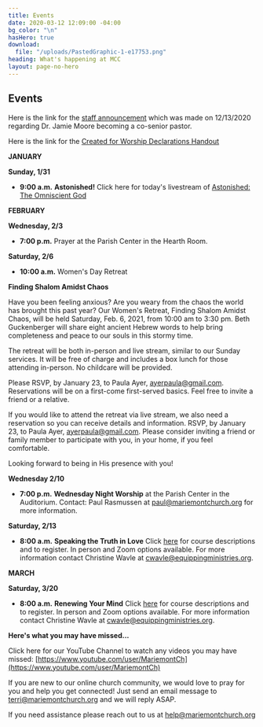 ```yaml
---
title: Events
date: 2020-03-12 12:09:00 -04:00
bg_color: "\n"
hasHero: true
download:
  file: "/uploads/PastedGraphic-1-e17753.png"
heading: What's happening at MCC
layout: page-no-hero
---
```


## Events

Here is the link for the [staff announcement](https://drive.google.com/file/d/1fimihQTCfrLdNmrFnf8OVGG2fBwtAJv7/view?usp=sharing)  which was made on 12/13/2020 regarding Dr. Jamie Moore becoming a co-senior pastor.

Here is the link for the [Created for Worship Declarations Handout](https://drive.google.com/file/d/1bCTQeDUK1bBI30rwqdyiVlecur89yNSl/view?usp=sharing)

**JANUARY**

**Sunday, 1/31**

* **9:00 a.m.** **Astonished!**
Click here for today's livestream of [Astonished: The Omniscient God](https://youtu.be/NmzuP3kvBw0)

**FEBRUARY**

**Wednesday, 2/3**

* **7:00 p.m.** Prayer at the Parish Center in the Hearth Room.

**Saturday, 2/6**

* **10:00 a.m.** Women's Day Retreat

**Finding Shalom Amidst Chaos**

Have you been feeling anxious? Are you weary from the chaos the world has brought this past year? Our Women's Retreat, Finding Shalom Amidst Chaos, will be held Saturday, Feb. 6, 2021,  from 10:00 am to 3:30 pm. Beth Guckenberger will share eight ancient Hebrew words to help bring completeness and peace to our souls in this stormy time. 

The retreat will be both in-person and live stream, similar to our Sunday services. It will be free of charge and includes a box lunch for those attending in-person. No childcare will be provided.

Please RSVP, by January 23, to Paula Ayer, [ayerpaula@gmail.com](ayerpaula@gmail.com). Reservations will be on a first-come first-served basics. Feel free to invite a friend or a relative.

If you would like to attend the retreat via live stream, we also need a reservation so you can receive details and information. RSVP, by January 23, to Paula Ayer, [ayerpaula@gmail.com](ayerpaula@gmail.com). Please consider inviting a friend or family member to participate with you, in your home, if you feel comfortable.

Looking forward to being in His presence with you!

**Wednesday 2/10**

* **7:00 p.m.** **Wednesday Night Worship** at the Parish Center in the Auditorium. Contact: Paul Rasmussen at paul@mariemontchurch.org for more information.

**Saturday, 2/13**

* **8:00 a.m.** **Speaking the Truth in Love** Click [here](http://www.equippingministries.org/) for course descriptions and to register. In person and Zoom options available. For more information contact Christine Wavle at [cwavle@equippingministries.org](cwavle@equippingministries.org).

**MARCH**

**Saturday, 3/20**

* **8:00 a.m.** **Renewing Your Mind** Click [here](http://www.equippingministries.org/) for course descriptions and to register. In person and Zoom options available. For more information contact Christine Wavle at [cwavle@equippingministries.org](cwavle@equippingministries.org).

**Here's what you may have missed...**

Click here for our YouTube Channel to watch any videos you may have missed:
[https://www.youtube.com/user/MariemontCh](https://www.youtube.com/user/MariemontCh)

If you are new to our online church community, we would love to pray for you and help you get connected! Just send an email message to [terri@mariemontchurch.org](http://terri@mariemontchurch.org) and we will reply ASAP.

If you need assistance please reach out to us at [help@mariemontchurch.org](http://help@mariemontchurch.org)

